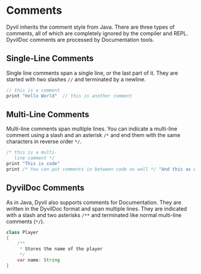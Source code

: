 # Comments

Dyvil inherits the comment style from Java. There are three types of comments, all of which are completely ignored by the compiler and REPL. DyvilDoc comments are processed by Documentation tools.

## Single-Line Comments

Single line comments span a single line, or the last part of it. They are started with two slashes `//` and terminated by a newline.

```java
// this is a comment
print "Hello World"  // this is another comment
```

## Multi-Line Comments

Multi-line comments span multiple lines. You can indicate a multi-line comment using a slash and an asterisk `/*` and end them with the same characters in reverse order `*/`.

```java
/* this is a multi-
   line comment */
print "This is code"
print /* You can put comments in between code as well */ "And this as well"
```

## DyvilDoc Comments

As in Java, Dyvil also supports comments for Documentation. They are written in the DyvilDoc format and span multiple lines. They are indicated with a slash and two asterisks `/**` and terminated like normal multi-line comments (`*/`).

```java
class Player
{
    /**
     * Stores the name of the player
     */
    var name: String
}
```